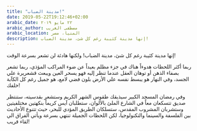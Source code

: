 ```yaml
---
title: "مدينة الضباب!"
date: 2019-05-22T19:12:46+02:00
arabic_date: ٢٢ مايو ٢٠١٩
arabic_author: مصطفى الغريب
arabic_location: المنيا، مصر
description: إنها مدينة كئيبة رغم كل شئ، مدينة الضباب!
---
```


إنها مدينة كئيبة رغم كل شئ، مدينة الضباب! ولكنها هادئة لن تشعر بسرعة الوقت!

ربما أكثر اللحظات هدوءاً هناك في جزء مظلم بعيداً عن ضوء المراكب المؤذي، ربما تشعر بصفاء الذهن أو توهان العقل عندما تنظر إليه فهو يسحر العين ويبعث قشعريرة علي الجسد، وفي النهار هو يبسط نفسه علي الأرض بلون فضي لامع، هو جميل رغم كل الكآبة خلفك!

وفي رمضان المسجد الكبير سيذيقك طقوس الشهر الكريم وستشعر بقدسيته، ستنتظر صديق تتسكعان معاً في الشارع الملئ بالألوان، ستطلبان آيس كريماً بنكهتين مختلفيتين وستشربان المشروب المقدس، ستسلكان الطريق المؤدي للبحر، حيث تتنوع الأحاديث بين الفلسفة والسينما والتكنولوجيا، لكن اللحظات الجميلة تنتهي بسرعة ويأتي الفراق الي لقاء قريب!

